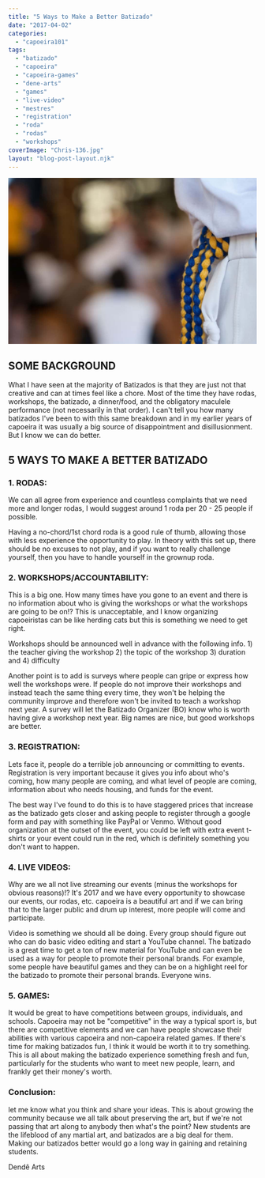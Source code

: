 ```yaml
---
title: "5 Ways to Make a Better Batizado"
date: "2017-04-02"
categories: 
  - "capoeira101"
tags: 
  - "batizado"
  - "capoeira"
  - "capoeira-games"
  - "dene-arts"
  - "games"
  - "live-video"
  - "mestres"
  - "registration"
  - "roda"
  - "rodas"
  - "workshops"
coverImage: "Chris-136.jpg"
layout: "blog-post-layout.njk"
---
```


[![Capoeira Batizado, roda, capoeira, brazil](images/Chris-136-1024x683.jpg)](https://dendearts.com/wp-content/uploads/2017/04/Chris-136.jpg)

## SOME BACKGROUND

What I have seen at the majority of Batizados is that they are just not that creative and can at times feel like a chore. Most of the time they have rodas, workshops, the batizado, a dinner/food, and the obligatory maculele performance (not necessarily in that order). I can't tell you how many batizados I've been to with this same breakdown and in my earlier years of capoeira it was usually a big source of disappointment and disillusionment. But I know we can do better.

 

## 5 WAYS TO MAKE A BETTER BATIZADO

 

### **1\. RODAS:**

We can all agree from experience and countless complaints that we need more and longer rodas, I would suggest around 1 roda per 20 - 25 people if possible.

Having a no-chord/1st chord roda is a good rule of thumb, allowing those with less experience the opportunity to play. In theory with this set up, there should be no excuses to not play, and if you want to really challenge yourself, then you have to handle yourself in the grownup roda.

 

### **2\. WORKSHOPS/ACCOUNTABILITY:**

This is a big one. How many times have you gone to an event and there is no information about who is giving the workshops or what the workshops are going to be on!? This is unacceptable, and I know organizing capoeiristas can be like herding cats but this is something we need to get right.

Workshops should be announced well in advance with the following info. 1) the teacher giving the workshop 2) the topic of the workshop 3) duration and 4) difficulty

Another point is to add is surveys where people can gripe or express how well the workshops were. If people do not improve their workshops and instead teach the same thing every time, they won't be helping the community improve and therefore won't be invited to teach a workshop next year. A survey will let the Batizado Organizer (BO) know who is worth having give a workshop next year. Big names are nice, but good workshops are better.

 

### **3\. REGISTRATION:**

Lets face it, people do a terrible job announcing or committing to events. Registration is very important because it gives you info about who's coming, how many people are coming, and what level of people are coming, information about who needs housing, and funds for the event.

The best way I've found to do this is to have staggered prices that increase as the batizado gets closer and asking people to register through a google form and pay with something like PayPal or Venmo. Without good organization at the outset of the event, you could be left with extra event t-shirts or your event could run in the red, which is definitely something you don't want to happen.

 

### **4\. LIVE VIDEOS:**

Why are we all not live streaming our events (minus the workshops for obvious reasons)!? It's 2017 and we have every opportunity to showcase our events, our rodas, etc. capoeira is a beautiful art and if we can bring that to the larger public and drum up interest, more people will come and participate.

Video is something we should all be doing. Every group should figure out who can do basic video editing and start a YouTube channel. The batizado is a great time to get a ton of new material for YouTube and can even be used as a way for people to promote their personal brands. For example, some people have beautiful games and they can be on a highlight reel for the batizado to promote their personal brands. Everyone wins.

 

### **5\. GAMES:**

It would be great to have competitions between groups, individuals, and schools. Capoeira may not be "competitive" in the way a typical sport is, but there are competitive elements and we can have people showcase their abilities with various capoeira and non-capoeira related games. If there's time for making batizados fun, I think it would be worth it to try something. This is all about making the batizado experience something fresh and fun, particularly for the students who want to meet new people, learn, and frankly get their money's worth.

 

### **Conclusion:**

let me know what you think and share your ideas. This is about growing the community because we all talk about preserving the art, but if we're not passing that art along to anybody then what's the point? New students are the lifeblood of any martial art, and batizados are a big deal for them. Making our batizados better would go a long way in gaining and retaining students.

Dendê Arts